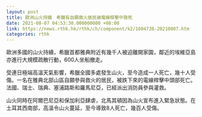 ```yaml
---
layout: post
title: 歐洲山火持續　希臘有自願救火居民被電線桿擊中致死
date: 2021-08-07 04:53:30.000000000 +08:00
link: https://news.rthk.hk/rthk/ch/component/k2/1604738-20210807.htm
categories: rthk
---
```


歐洲多國的山火持續，希臘首都雅典附近有幾千人被迫離開家園，鄰近的埃維亞島亦進行大規模疏散行動，600人坐船撤走。

受連日極端高溫天氣影響，希臘全國多處發生山火，至今造成一人死亡，幾十人受傷。一名在雅典北部山區自願參與救火的居民，被跌下來的電線桿擊中頭部死亡。法國、瑞士、瑞典、塞浦路斯和羅馬尼亞，已經派出消防員參與灌救。

山火同時在阿爾巴尼亞和保加利亞肆虐，北馬其頓因為山火宣布進入緊急狀態。在土耳其西南部，高溫令山火蔓延，至今導致8人死亡，幾百人受傷。
